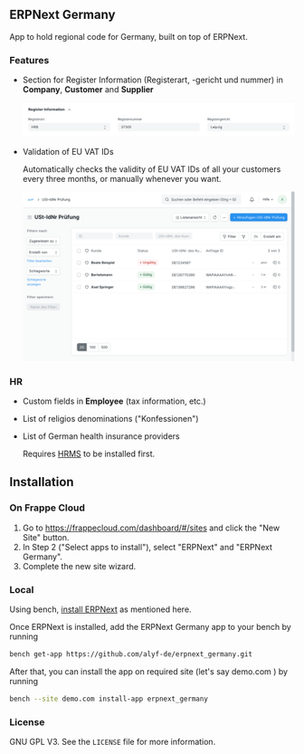 ## ERPNext Germany

App to hold regional code for Germany, built on top of ERPNext.

### Features

- Section for Register Information (Registerart, -gericht und nummer) in **Company**, **Customer** and **Supplier**

    ![Section with Register Information](docs/register_information.png)

- Validation of EU VAT IDs

    Automatically checks the validity of EU VAT IDs of all your customers every three months, or manually whenever you want.

   ![Validate EU VAT ID](docs/vat_check.png)

### HR

- Custom fields in **Employee** (tax information, etc.)
- List of religios denominations ("Konfessionen")
- List of German health insurance providers

    Requires [HRMS](https://github.com/frappe/hrms) to be installed first.

## Installation

### On Frappe Cloud

1. Go to https://frappecloud.com/dashboard/#/sites and click the "New Site" button.
2. In Step 2 ("Select apps to install"), select "ERPNext" and "ERPNext Germany".
3. Complete the new site wizard.

### Local

Using bench, [install ERPNext](https://github.com/frappe/bench#installation) as mentioned here.

Once ERPNext is installed, add the ERPNext Germany app to your bench by running

```bash
bench get-app https://github.com/alyf-de/erpnext_germany.git
```

After that, you can install the app on required site (let's say demo.com ) by running

```bash
bench --site demo.com install-app erpnext_germany
```

### License

GNU GPL V3. See the `LICENSE` file for more information.
